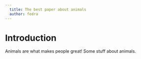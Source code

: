 ```yaml
---
  title: The best paper about animals
  author: fedra
---
```


# Introduction

Animals are what makes people great!
Some stuff about animals.
